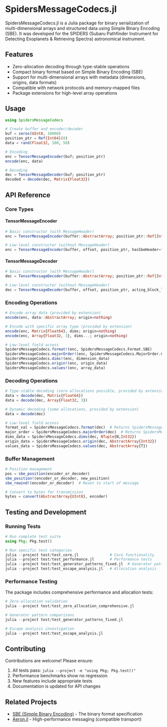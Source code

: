 # SpidersMessageCodecs.jl

SpidersMessageCodecs.jl is a Julia package for binary serialization of multi-dimensional arrays and structured data using Simple Binary Encoding (SBE). It was developed for the SPIDERS (Subaru Pathfinder Instrument for Detecting Exoplanets & Retrieving Spectra) astronomical instrument.

## Features

- Zero-allocation decoding through type-stable operations
- Compact binary format based on Simple Binary Encoding (SBE)
- Support for multi-dimensional arrays with metadata (dimensions, origins, data formats)
- Compatible with network protocols and memory-mapped files
- Package extensions for high-level array operations

## Usage

```julia
using SpidersMessageCodecs

# Create buffer and encoder/decoder
buf = zeros(UInt8, 10000)
position_ptr = Ref{Int64}(0)
data = rand(Float32, 100, 50)

# Encoding
enc = TensorMessageEncoder(buf; position_ptr)
encode(enc, data)

# Decoding
dec = TensorMessageDecoder(buf; position_ptr)
decoded = decode(dec, Matrix{Float32})
```

## API Reference

### Core Types

#### TensorMessageEncoder
```julia
# Basic constructor (with MessageHeader)
enc = TensorMessageEncoder(buffer::AbstractArray; position_ptr::Ref{Int64}=Ref(0))

# Low-level constructor (without MessageHeader)
enc = TensorMessageEncoder(buffer, offset, position_ptr, hasSbeHeader=false)
```

#### TensorMessageDecoder
```julia
# Basic constructor (with MessageHeader)
dec = TensorMessageDecoder(buffer::AbstractArray; position_ptr::Ref{Int64}=Ref(0))

# Low-level constructor (without MessageHeader)
dec = TensorMessageDecoder(buffer, offset, position_ptr, acting_block_length, acting_version)
```

### Encoding Operations
```julia
# Encode array data (provided by extension)
encode(enc, data::AbstractArray; origin=nothing)

# Encode with specific array type (provided by extension)
encode(enc, Matrix{Float64}, dims; origin=nothing)
encode(enc, Array{Float32, 3}, dims...; origin=nothing)

# Low-level field access
SpidersMessageCodecs.format!(enc, SpidersMessageCodecs.Format.SBE)
SpidersMessageCodecs.majorOrder!(enc, SpidersMessageCodecs.MajorOrder.COLUMN)
SpidersMessageCodecs.dims!(enc, dimension_data)
SpidersMessageCodecs.origin!(enc, origin_data)
SpidersMessageCodecs.values!(enc, array_data)
```

### Decoding Operations
```julia
# Type-stable decoding (zero allocations possible, provided by extension)
data = decode(dec, Matrix{Float64})
data = decode(dec, Array{Float32, 3})

# Dynamic decoding (some allocations, provided by extension)
data = decode(dec)

# Low-level field access
format_val = SpidersMessageCodecs.format(dec)  # Returns SpidersMessageCodecs.Format.SbeEnum
major_order = SpidersMessageCodecs.majorOrder(dec)  # Returns SpidersMessageCodecs.MajorOrder.SbeEnum
dims_data = SpidersMessageCodecs.dims(dec, NTuple{N,Int32})
origin_data = SpidersMessageCodecs.origin(dec, AbstractArray{Int32})
values_data = SpidersMessageCodecs.values(dec, AbstractArray{T})
```

### Buffer Management
```julia
# Position management
pos = sbe_position(encoder_or_decoder)
sbe_position!(encoder_or_decoder, new_position)
sbe_rewind!(encoder_or_decoder)  # Reset to start of message

# Convert to bytes for transmission
bytes = convert(AbstractArray{UInt8}, encoder)
```

## Testing and Development

### Running Tests
```julia
# Run complete test suite
using Pkg; Pkg.test()

# Run specific test categories
julia --project test/test_core.jl              # Core functionality
julia --project test/test_performance.jl       # Performance tests
julia --project test/test_generator_patterns_fixed.jl  # Generator patterns
julia --project test/test_escape_analysis.jl   # Allocation analysis
```

### Performance Testing
The package includes comprehensive performance and allocation tests:

```julia
# Zero-allocation validation
julia --project test/test_zero_allocation_comprehensive.jl

# Generator pattern comparisons
julia --project test/test_generator_patterns_fixed.jl

# Escape analysis investigation
julia --project test/test_escape_analysis.jl
```

## Contributing

Contributions are welcome! Please ensure:

1. All tests pass: `julia --project -e "using Pkg; Pkg.test()"`
2. Performance benchmarks show no regression
3. New features include appropriate tests
4. Documentation is updated for API changes

## Related Projects

- [SBE (Simple Binary Encoding)](https://real-logic.github.io/simple-binary-encoding/) - The binary format specification
- [Aeron.jl](https://github.com/package/Aeron.jl) - High-performance messaging (compatible transport)
